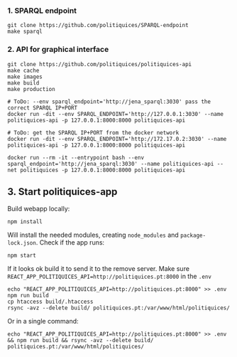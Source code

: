 ### __1. SPARQL endpoint__

	git clone https://github.com/politiquices/SPARQL-endpoint
	make sparql


### __2. API for graphical interface__

	git clone https://github.com/politiquices/politiquices-api
	make cache
	make images
	make build 
	make production

	# ToDo: --env sparql_endpoint='http://jena_sparql:3030' pass the correct SPARQL IP+PORT
	docker run -dit --env SPARQL_ENDPOINT='http://127.0.0.1:3030' --name politiquices-api -p 127.0.0.1:8000:8000 politiquices-api

	# ToDo: get the SPARQL IP+PORT from the docker network
	docker run -dit --env SPARQL_ENDPOINT='http://172.17.0.2:3030' --name politiquices-api -p 127.0.0.1:8000:8000 politiquices-api

	docker run --rm -it --entrypoint bash --env sparql_endpoint='http://jena_sparql:3030' --name politiquices-api --net politiquices -p 127.0.0.1:8000:8000 politiquices-api


## 3. __Start politiquices-app__

Build webapp locally:
  
	npm install

Will install the needed modules, creating `node_modules` and `package-lock.json`. Check if the app runs:

	npm start

If it looks ok build it to send it to the remove server. Make sure `REACT_APP_POLITIQUICES_API=http://politiquices.pt:8000` in the `.env`

	echo "REACT_APP_POLITIQUICES_API=http://politiquices.pt:8000" >> .env
	npm run build
	cp htaccess build/.htaccess
	rsync -avz --delete build/ politiquices.pt:/var/www/html/politiquices/

Or in a single command:

	echo "REACT_APP_POLITIQUICES_API=http://politiquices.pt:8000" >> .env && npm run build && rsync -avz --delete build/ politiquices.pt:/var/www/html/politiquices/
